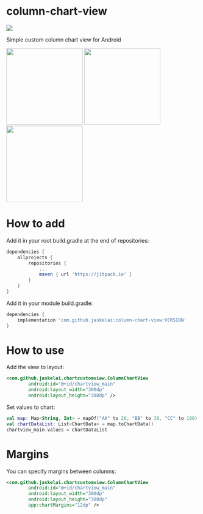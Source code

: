 # column-chart-view
[![](https://jitpack.io/v/Jaskelai/column-chart-view.svg)](https://jitpack.io/#Jaskelai/column-chart-view)

Simple custom column chart view for Android

<img src="https://github.com/Jaskelai/column-chart-view/blob/master/screenshots/Screenshot_1570705883.png" width="200"> <img src="https://github.com/Jaskelai/column-chart-view/blob/master/screenshots/Screenshot_1570705957.png" width="200"> <img src="https://github.com/Jaskelai/column-chart-view/blob/master/screenshots/Screenshot_1570706009.png" width="200">

# How to add
Add it in your root build.gradle at the end of repositories:
```groovy
dependencies {
    allprojects {
		repositories {
			...
			maven { url 'https://jitpack.io' }
		}
	}
}
```

Add it in your module build.gradle:
```groovy
dependencies {
    implementation 'com.github.jaskelai:column-chart-view:VERSION'
}
```

# How to use
Add the view to layout:
```xml
<com.github.jaskelai.chartcustomview.ColumnChartView
        android:id="@+id/chartview_main"
        android:layout_width="300dp"
        android:layout_height="300dp" />
```

Set values to chart:
```kotlin
val map: Map<String, Int> = mapOf("AA" to 20, "BB" to 30, "CC" to 100)
val chartDataList: List<ChartData> = map.toChartData()
chartview_main.values = chartDataList
```    

# Margins
You can specify margins between columns:
```xml
<com.github.jaskelai.chartcustomview.ColumnChartView
        android:id="@+id/chartview_main"
        android:layout_width="300dp"
        android:layout_height="300dp"
        app:chartMargins="12dp" />
```
